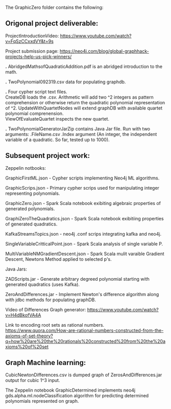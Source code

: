 The GraphicZero folder contains the following:

## Origonal project deliverable:

ProjectIntroductionVideo:
https://www.youtube.com/watch?v=FqSzCCxxdVY&t=9s

Project submission page:
https://neo4j.com/blog/global-graphhack-projects-help-us-pick-winners/

**.** AbridgedMathsofQuadraticAddition.pdf is an abridged introduction to the math.

**.** TwoPolynomial092319.csv data for populating graphdb.

**.** Four cypher script text files.  
CreateDB loads the .csv.
Arithmetic will add two ^2 integers as pattern comprehension or otherwise return the quadratic polynomial representation of ^2.
UpdateWithQuartetNodes will extend graphDB with available quartet polynomial comprenension.  
ViewOfEvaluateQuartet inspects the new quartet.

**.** TwoPolynomialGeneratorJarZip contains Java Jar file.
Run with two arguments:
.FileName.csv
.Index argument (An integer, the independent variable of a quadratic. So far, tested up to 1000).

## Subsequent project work:

Zeppelin notbooks:

GraphicFirstML.json           - Cypher scripts implementing Neo4j ML algorithms. 

GraphicScrips.json            - Primary cypher scrips used for manipulating integer representing polynomials.

GraphicZero.json              - Spark Scala notebook exibiting algebraic properties of generated polynomials.     

GraphiZeroTheQuadratics.json  - Spark Scala notebook exibitiing properties of generated quadratics.

KafkaStreamsTopics.json       - neo4j .conf scrips integrating kafka and neo4j.

SingleVariableCritticalPoint.json    -  Spark Scala analysis of single variable P.

MultiVariableNMGradientDescent.json  -  Spark Scala mulit varaible Gradient Descent, Newtons Method applied to selected p's.


Java Jars:

ZADScripts.jar            - Generate arbitrary degreed polynomial starting with generated quadratics (uses Kafka).

ZeroAndDifferences.jar    - Implement Newton's difference algorithm along with jdbc methods for populating graphDB.


Video of Differences Graph generator:
https://www.youtube.com/watch?v=H4dBkofVA4A

Link to encoding root sets as rational numbers.
https://www.quora.com/How-are-rational-numbers-constructed-from-the-axioms-of-set-theory?q=how%20are%20the%20rationals%20constructed%20from%20the%20axioms%20of%20set

## Graph Machine learning:

CubicNewtonDifferences.csv is dumped graph of ZerosAndDifferences.jar output for cubic 1^3 input.  

The Zeppelin notebook GraphicDetermined implements neo4j gds.alpha.ml.nodeClassification algorithm for predicting determined polynomials represented on graph. 


